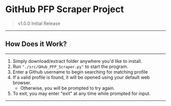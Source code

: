 # GitHub PFP Scraper Project

> v1.0.0 Initial Release

---

## How Does it Work?

---

1. Simply download/extract folder anywhere you'd like to install.
2. Run `"./src/GHub_PFP_Scraper.py"` to start the program.
3. Enter a Github username to begin searching for matching profile
4. If a valid profile is found, it will be opened using your default web browser.
   - Otherwise, you will be prompted to try again.
5. To exit, you may enter "exit" at any time while prompted for input.

---
